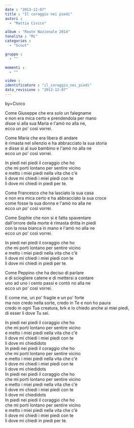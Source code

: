 ```yaml
---
date : "2013-12-07"
title : "Il coraggio nei piedi"
autori : 
  - "Mattia Civico"

album : "Route Nazionale 2014"
tonalita : "Mi"
categories : 
  - "Scout"

gruppo : 
  - ""

momenti : 
  - ""

video : 
identificatore : "il_coraggio_nei_piedi"
data_revisione : "2013-12-07"
---
```

by=Civico  
  
Come Giuseppe che era solo un falegname   
e non era mica certo e prendendola per mano   
disse sì alla sua Maria e l'amò no alla ne,   
ecco un po' così vorrei.  
  
  
Come Maria che era libera di andare   
è rimasta nel silenzio e ha abbracciato la sua storia   
e disse sì al suo bambino e l'amò no alla ne   
ecco un po' così vorrei.  
  
  
In piedi nei piedi il coraggio che ho   
che mi porti lontano per sentire vicino   
e metto i miei piedi nella vita che c'è   
lì dove mi chiedi i miei piedi con te   
lì dove mi chiedi in piedi per te.  
  
  
Come Francesco che ha lasciato la sua casa   
e non era mica certo e ha abbracciato la sua croce   
come fosse la sua donna e l'amò no alla ne   
ecco un po' così vorrei.   
  
  
Come Sophie che non si è fatta spaventare   
dall'orrore della morte è rimasta dritta in piedi   
con la rosa bianca in mano e l'amò no alla ne   
ecco un po' così vorrei.  
  
  
In piedi nei piedi il coraggio che ho   
che mi porti lontano per sentire vicino   
e metto i miei piedi nella vita che c'è   
lì dove mi chiedi i miei piedi con te   
lì dove mi chiedi in piedi per te.  
  
  
Come Peppino che ha deciso di parlare   
e di sciogliere catene e di mettersi a contare   
uno ad uno i cento passi e contò no alla ne   
ecco un po' così vorrei.  
  
  
E come me, un po' fragile e un po' forte  
ma non credo nella sorte, credo in Te e non ho paura  
credo in ogni Tua creatura, brk e lo chiedo anche ai miei piedi,  
di esser lì dove Tu sei.  
  
  
In piedi nei piedi il coraggio che ho   
che mi porti lontano per sentire vicino   
e metto i miei piedi nella vita che c'è   
lì dove mi chiedi i miei piedi con te   
lì dove mi chiedidots   
In piedi nei piedi il coraggio che ho   
che mi porti lontano per sentire vicino   
e metto i miei piedi nella vita che c'è   
lì dove mi chiedi i miei piedi con te   
lì dove mi chiedidots   
In piedi nei piedi il coraggio che ho   
che mi porti lontano per sentire vicino   
e metto i miei piedi nella vita che c'è   
lì dove mi chiedi i miei piedi con te   
lì dove mi chiedidots   
In piedi nei piedi il coraggio che ho   
che mi porti lontano per sentire vicino   
e metto i miei piedi nella vita che c'è   
lì dove mi chiedi i miei piedi con te   
lì dove mi chiedi in piedi per te.  
  
  
  
  
  
